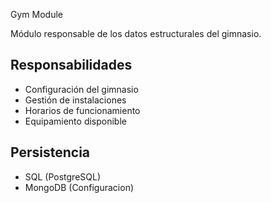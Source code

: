  Gym Module

Módulo responsable de los datos estructurales del gimnasio.

## Responsabilidades
- Configuración del gimnasio
- Gestión de instalaciones
- Horarios de funcionamiento
- Equipamiento disponible

## Persistencia
- SQL (PostgreSQL)
- MongoDB (Configuracion)